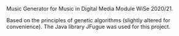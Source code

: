 Music Generator for Music in Digital Media Module WiSe 2020/21.

Based on the principles of genetic algorithms (slightly altered for convenience).
The Java library JFugue was used for this project.
